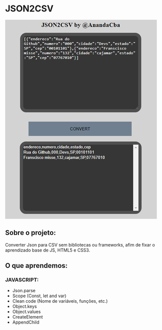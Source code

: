 # JSON2CSV

<img src="/img/app_json-to-csv.png" alt="Image App">

## Sobre o projeto:
Converter Json para CSV sem bibliotecas ou frameworks, afim de fixar o aprendizado base de JS, HTML5 e CSS3.

## O que aprendemos:

### JAVASCRIPT:
- Json.parse
- Scope (Const, let and var)
- Clean code (Nome de variáveis, funções, etc.)
- Object.keys
- Object.values
- CreateElement
- AppendChild


